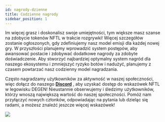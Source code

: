```yaml
---
id: nagrody-dzienne
title: Codzienne nagrody
sidebar_position: 1
---
```


Im więcej grasz i doskonalisz swoje umiejętności, tym większe masz szanse na zdobycie tokenów NFTL w trakcie rozgrywki! Więcej szczegółów zostanie ogłoszonych, gdy zdefiniujemy nasz model emisji dla każdej nowej gry. W przyszłości planujemy wprowadzić system postępów, aby awansować postacie i zdobywać dodatkowe nagrody za zdobyte doświadczenie. Aby stworzyć najbardziej optymalny system nagród dla naszego ekosystemu i zmniejszyć ryzyko botów i nadużyć, planujemy z czasem powtarzać nasz codzienny model nagradzania.

Często nagradzamy użytkowników za aktywność w naszej społeczności, więc dołącz do naszego **[Discord](https://discord.gg/niftyleague)** , aby uzyskać dostęp do wskazówek NFTL w legowisku DEGEN! Nieustannie obserwujemy i śledzimy użytkowników, którzy wnoszą największą wartość do naszej społeczności. Pomóż nam przyłączyć nowych członków, odpowiadając na pytania lub dzieląc się radami, a możesz znaleźć jeszcze więcej wskazówek!

![](/img/twitch-stream.png)
